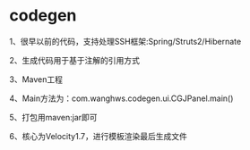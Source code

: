 # codegen

1、很早以前的代码，支持处理SSH框架:Spring/Struts2/Hibernate

2、生成代码用于基于注解的引用方式

3、Maven工程

4、Main方法为：com.wanghws.codegen.ui.CGJPanel.main()

5、打包用maven:jar即可

6、核心为Velocity1.7，进行模板渲染最后生成文件
